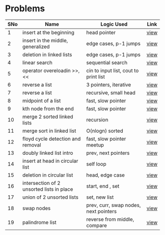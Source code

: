 # Problems

SNo | Name | Logic Used | Link |
----|------|------------|------|
1 | insert at the beginning | head pointer | [view](insert_at_head.cpp)
2 | insert in the middle, generalized | edge cases, p-1 jumps | [view](insert_in_middle.cpp)
3 | deletion in linked lists | edge cases, p-1 jumps | [view](deletion.cpp)
4 | linear search | sequential search | [view](searching.cpp)
5 | operator overeloadin >>, << | cin to input list, cout to print list | [view](operator_overloading.cpp)
6 | reverse a list | 3 pointers, iterative | [view](reverse_list.cpp)
7 | reverse a list | recursive, small head | [view](recursive_reverse.cpp)
8 | midpoint of a list | fast, slow pointer | [view](midpoint_runner.cpp)
9 | kth node from the end | fast, slow pointer | [view](kth_node_from_end.cpp)
10 | merge 2 sorted linked lists | recursion | [view](merge_2_sorted_lists.cpp)
11 | merge sort in linked list | O(nlogn) sorted | [view](merge_sort.cpp)
12 | floyd cycle detection and removal | fast, slow pointer meetup | [view](floyds_cycle.cpp)
13 | doubly linked list intro | prev, next pointers | [view](doubly_linked_list.cpp)
14 | insert at head in circular list | self loop | [view](circular_linked_list.cpp)
15 | deletion in circular list | head, edge case | [view](circular_linked_list.cpp)
16 | intersection of 2 unsorted lists in place | start, end , set | [view](intersection.cpp)
17 | union of 2 unsorted lists | set, new list | [view](union.cpp)
18 | swap nodes  | prev, curr, swap nodes, next pointers | [view](swap_nodes_pointers.cpp)
19 | palindrome list | reverse from middle, compare | [view](palindrome.cpp)